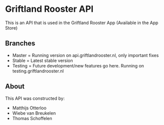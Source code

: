 # Griftland Rooster API

This is an API that is used in the Griftland Rooster App (Available in the App Store)

## Branches

- Master = Running version on api.griftlandrooster.nl, only important fixes
- Stable = Latest stable version
- Testing = Future development/new features go here. Running on testing.griftlandrooster.nl

## About

This API was constructed by:
- Matthijs Otterloo
- Wiebe van Breukelen
- Thomas Schoffelen
